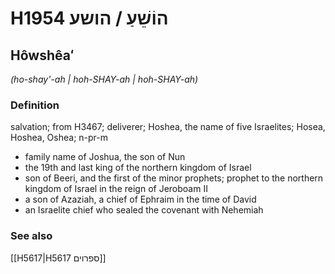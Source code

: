 # H1954 הוֹשֵׁעַ / הושע

## Hôwshêaʻ

_(ho-shay'-ah | hoh-SHAY-ah | hoh-SHAY-ah)_

### Definition

salvation; from H3467; deliverer; Hoshea, the name of five Israelites; Hosea, Hoshea, Oshea; n-pr-m

- family name of Joshua, the son of Nun
- the 19th and last king of the northern kingdom of Israel
- son of Beeri, and the first of the minor prophets; prophet to the northern kingdom of Israel in the reign of Jeroboam II
- a son of Azaziah, a chief of Ephraim in the time of David
- an Israelite chief who sealed the covenant with Nehemiah

### See also

[[H5617|H5617 ספרוים]]
